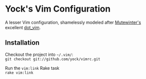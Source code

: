 Yock's Vim Configuration
========================

A lesser Vim configuration, shamelessly modeled after [Mutewinter's](http://twitter.com/mutewinter) excellent [dot_vim](https://github.com/mutewinter/dot_vim).

Installation
------------

Checkout the project into `~/.vim/`:<br />
`git checkout git://github.com/yock/vimrc.git`

Run the `vim:link` Rake task<br />
`rake vim:link`
